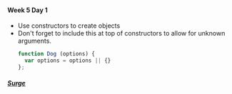 #### Week 5 Day 1

* Use constructors to create objects
* Don't forget to include this at top of constructors to allow for unknown arguments.
    ```javascript
    function Dog (options) {
      var options = options || {}
    };

#### [**_Surge_**](http://tiy-humdrum-homework.surge.sh/)